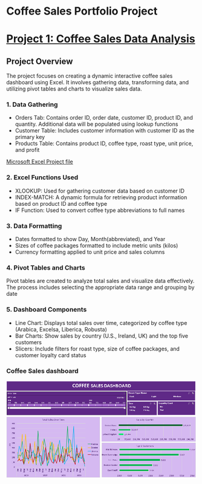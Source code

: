 # Coffee Sales Portfolio Project

# [Project 1: Coffee Sales Data Analysis](https://akedataanalyst.github.io/microsoft_excel_portfolio_proj01-/) 

## Project Overview
The project focuses on creating a dynamic interactive coffee sales dashboard using Excel. It involves gathering data, transforming data, and utilizing pivot tables and charts to visualize sales data.

### 1. Data Gathering 
- Orders Tab: Contains order ID, order date, customer ID, product ID, and quantity. Additional data will be populated using lookup functions
- Customer Table: Includes customer information with customer ID as the primary key
- Products Table: Contains product ID, coffee type, roast type, unit price, and profit

[Microsoft Excel Project file](https://github.com/akeDataAnalyst/microsoft_excel_portfolio_proj01-/blob/main/coffeeOrdersProject.xlsx)
  
### 2. Excel Functions Used 
- XLOOKUP: Used for gathering customer data based on customer ID
- INDEX-MATCH: A dynamic formula for retrieving product information based on product ID and coffee type
- IF Function: Used to convert coffee type abbreviations to full names

### 3. Data Formatting 
- Dates formatted to show Day, Month(abbreviated), and Year
- Sizes of coffee packages formatted to include metric units (kilos)
- Currency formatting applied to unit price and sales columns

### 4. Pivot Tables and Charts
Pivot tables are created to analyze total sales and visualize data effectively. The process includes selecting the appropriate data range and grouping by date 

### 5. Dashboard Components
- Line Chart: Displays total sales over time, categorized by coffee type (Arabica, Excelsa, Liberica, Robusta)
- Bar Charts: Show sales by country (U.S., Ireland, UK) and the top five customers
- Slicers: Include filters for roast type, size of coffee packages, and customer loyalty card status

### Coffee Sales dashboard
![](CoffeeSales.PNG)






